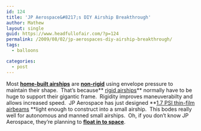 ```yaml
---
id: 124
title: 'JP Aerospace&#8217;s DIY Airship Breakthrough'
author: Mathew
layout: single
guid: https://www.headfullofair.com/?p=124
permalink: /2009/08/02/jp-aerospaces-diy-airship-breakthrough/
tags:
  - balloons

categories:
  - post
---
```

Most **[home-built airships][1]** are **[non-rigid][2]** using envelope pressure to maintain their shape.  That&#8217;s because** [rigid airships][2]** normally have to be huge to support their gigantic frame.  Rigidity improves maneuverabilty and allows increased speed.  JP Aerospace has just designed **[1.7 PSI thin-film airbeams][3] **light enough to construct into a small airship.  This bodes really well for autonomous and manned small airships.  Oh, if you don&#8217;t know JP Aerospace, they&#8217;re planning to **[float in to space][4]**.

 [1]: http://www.myairship.com/building/index.html
 [2]: http://en.wikipedia.org/wiki/Rigid_airship
 [3]: http://jpaerospace.com/blog/2009/07/27/airbeam-development-55-psi/
 [4]: http://en.wikipedia.org/wiki/JP_Aerospace